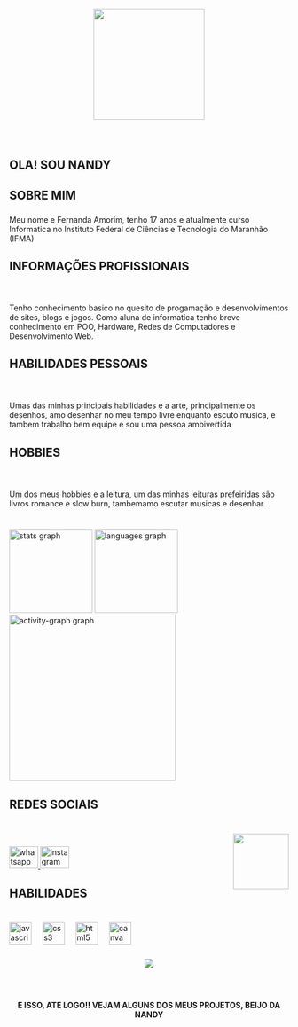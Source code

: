 <br clear="both">

<div align="center">
  <img height="200" src="https://i.pinimg.com/originals/e9/a8/17/e9a817ed8304643a8708896929576756.gif"  />
</div>

###

<br clear="both">

<h2 align="left">OLA! SOU NANDY</h2>

###

<h2 align="left">SOBRE MIM</h2>

###

<p align="left">Meu nome e Fernanda Amorim, tenho 17 anos e atualmente curso Informatica no Instituto Federal de Ciências e Tecnologia do Maranhão (IFMA)</p>

###

<h2 align="left">INFORMAÇÕES PROFISSIONAIS</h2>

###

<br clear="both">

<p align="left">Tenho conhecimento basico no quesito de progamação e desenvolvimentos de sites, blogs e jogos. Como aluna de informatica tenho breve conhecimento em POO, Hardware, Redes de Computadores e Desenvolvimento Web.</p>

###

<h2 align="left">HABILIDADES PESSOAIS</h2>

###

<br clear="both">

<p align="left">Umas das minhas principais habilidades e a arte, principalmente os  desenhos, amo desenhar no meu tempo livre enquanto escuto musica, e tambem trabalho bem equipe e sou uma pessoa ambivertida</p>

###

<h2 align="left">HOBBIES</h2>

###

<br clear="both">

<p align="left">Um dos meus hobbies e a leitura, um das minhas leituras prefeiridas são livros romance e slow burn, tambemamo escutar musicas e desenhar.</p>

###

<br clear="both">

<div align="left">
  <img src="https://github-readme-stats.vercel.app/api?username=fernandarabs&hide_title=false&hide_rank=false&show_icons=true&include_all_commits=true&count_private=true&disable_animations=false&theme=dracula&locale=en&hide_border=false&order=1" height="150" alt="stats graph"  />
  <img src="https://github-readme-stats.vercel.app/api/top-langs?username=fernandarabs&locale=en&hide_title=false&layout=compact&card_width=320&langs_count=5&theme=aura&hide_border=false&order=2" height="150" alt="languages graph"  />
  <img src="https://github-readme-activity-graph.vercel.app/graph?username=fernandarabs&radius=16&theme=react&area=true&order=5" height="300" alt="activity-graph graph"  />
</div>

###

<h2 align="left">REDES SOCIAIS</h2>

###

<br clear="both">

<img align="right" height="100" src="https://i.pinimg.com/736x/22/4d/b2/224db2c66aedc051e46165fad2d0bff7.jpg"  />

###

<div align="left">
  <a href="https://wa.me/qr/S27RFXIOXKYG1" target="_blank">
    <img src="https://raw.githubusercontent.com/maurodesouza/profile-readme-generator/master/src/assets/icons/social/whatsapp/default.svg" width="52" height="40" alt="whatsapp logo"  />
  </a>
  <a href="https://www.instagram.com/nanda_amorim.bf/profilecard/?igsh=MTZ6cz29mNmxsdmlucA==" target="_blank">
    <img src="https://raw.githubusercontent.com/maurodesouza/profile-readme-generator/master/src/assets/icons/social/instagram/default.svg" width="52" height="40" alt="instagram logo"  />
  </a>
</div>

###

<h2 align="left">HABILIDADES</h2>

###

<br clear="both">

<div align="left">
  <img src="https://cdn.jsdelivr.net/gh/devicons/devicon/icons/javascript/javascript-plain.svg" height="40" alt="javascript logo"  />
  <img width="12" />
  <img src="https://cdn.jsdelivr.net/gh/devicons/devicon/icons/css3/css3-plain-wordmark.svg" height="40" alt="css3 logo"  />
  <img width="12" />
  <img src="https://cdn.jsdelivr.net/gh/devicons/devicon/icons/html5/html5-plain-wordmark.svg" height="40" alt="html5 logo"  />
  <img width="12" />
  <img src="https://cdn.jsdelivr.net/gh/devicons/devicon/icons/canva/canva-original.svg" height="40" alt="canva logo"  />
</div>

###

<div align="center">
  <img height="" src="https://i.pinimg.com/originals/ca/c5/24/cac5247b11a6ad9865db0f76b77b1c31.gif"  />
</div>

###

<br clear="both">

<h4 align="center">E ISSO, ATE LOGO!! VEJAM ALGUNS DOS MEUS PROJETOS, BEIJO DA NANDY</h4>

###
